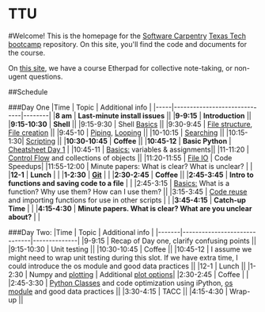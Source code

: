 TTU
===

#Welcome!
This is the homepage for the [Software Carpentry](software-carpentry.org/) [Texas Tech](http://www.ttu.edu/) [bootcamp](http://wrightaprilm.github.io/2014-08-23-ttu/) repository. On this site, you'll find the code and documents for the course.

On [this site](https://swcarpentry.etherpad.mozilla.org/4), we have a course Etherpad for collective note-taking, or non-ugent questions.

##Schedule

###Day One
|Time | Topic | Additional info |
|-----|------------------------------|--------|
|**8 am** | **Last-minute install issues**   ||
|**9-9:15** | **Introduction** ||
|**9:15-10:30** | **Shell** ||
|9:15-9:30 | Shell [Basics](https://github.com/wrightaprilm/TTU/blob/master/00-intro.md) ||
|9:30-9:45 | [File structure](https://github.com/wrightaprilm/TTU/blob/master/01-filedir.md), [File creation](https://github.com/wrightaprilm/TTU/blob/master/03-pipefilter.md) ||
|9:45-10 | [Piping](https://github.com/wrightaprilm/TTU/blob/master/03-pipefilter.md), [Looping](https://github.com/wrightaprilm/TTU/blob/master/04-loop.md) ||
|10-10:15 | [Searching](https://github.com/wrightaprilm/TTU/blob/master/06-find.md)  ||
|10:15-1:30| [Scripting](https://github.com/wrightaprilm/TTU/blob/master/05-script.md) ||
|**10:30-10:45** | **Coffee** ||
|**10:45-12** | **Basic Python** | [Cheatsheet Day 1](https://github.com/wrightaprilm/TTU/blob/master/CheastsheetDay1.md) |
|10:45-11 | [Basics:](https://github.com/wrightaprilm/TTU/blob/master/00-python_variables_and_operators.md) variables & assignments||
|11-11:20 | [Control Flow](https://github.com/wrightaprilm/TTU/blob/master/01-python_controlf_flow.md) and collections of objects ||
|11:20-11:55 | [File IO](https://github.com/wrightaprilm/TTU/blob/master/012-python-fileio.md) | Code Speedups|
|11:55-12:00 | Minute papers: What is clear? What is unclear? | |
|**12-1** | **Lunch** | |
|**1-2:30** | [**Git**](https://github.com/wrightaprilm/TTU/tree/master/git) | |
|**2:30-2:45** | **Coffee** ||
|**2:45-3:45** | **Intro to functions and saving code to a file** | |
|2:45-3:15 | [Basics:](https://github.com/wrightaprilm/TTU/blob/master/03-python_functions.md) What is a function? Why use them? How can I use them? ||
|3:15-3:45 | [Code reuse](https://github.com/wrightaprilm/TTU/blob/master/04-scripts_as_modules.md) and importing functions for use in other scripts | |
|**3:45-4:15** | **Catch-up Time** | |
|**4:15-4:30** | **Minute papers. What is clear? What are you unclear about?** | |

###Day Two:
|Time   | Topic | Additional info |
|-------|------------------------------|--------------|
|9-9:15 | Recap of Day one, clarify confusing points ||
|9:15-10:30 | Unit testing ||
|10:30-10:45 | Coffee ||
|10:45-12 | I assume we might need to wrap unit testing during this slot. If we have extra time, I could introduce the os module and good data practices ||
|12-1 | Lunch ||
|1-2:30 |  Numpy and [plotting](https://github.com/wrightaprilm/TTU/blob/master/TTU-SI.ipynb) | Additional [plot options](https://github.com/wrightaprilm/datacarpentry/blob/master/lessons/python/07-plotting-with-matplotlib.md)|
|2:30-2:45 | Coffee | |
|2:45-3:30 | [Python Classes](https://github.com/wrightaprilm/TTU/blob/master/05-python-classes.md) and code optimization using iPython, [os module](https://github.com/wrightaprilm/TTU/blob/master/data_as_read-only.md) and good data practices ||
|3:30-4:15 | TACC ||
|4:15-4:30 | Wrap-up ||


